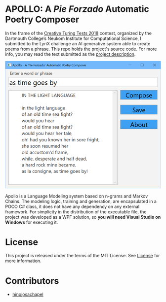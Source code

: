 # APOLLO: A  *Pie Forzado* Automatic Poetry Composer

In the frame of the [Creative Turing Tests 2018](http://bregman.dartmouth.edu/turingtests) contest, organized by the Dartmouth College’s Neukom Institute for Computational Science, I submitted to the LyriX challenge an AI generative system able to create poems from a phrase. This repo holds the project's source code. For more info, you may read the text submitted as the [project description](/ApolloReadme.pdf).

![Apollo](/Images/Apollo.png)

Apollo is a Language Modeling system based on n-grams and Markov Chains. The modeling logic, training and generation, are encapsulated in a POCO C# class, it does not have any dependency on any external framework. For simplicity in the distribution of the executable file, the project was developed as a WPF solution, so **you will need Visual Studio on Windows** for executing it.

# License
This project is released under the terms of the MIT License. See [License](/LICENSE) for more information.

# Contributors
  * [hinojosachapel](https://github.com/hinojosachapel)